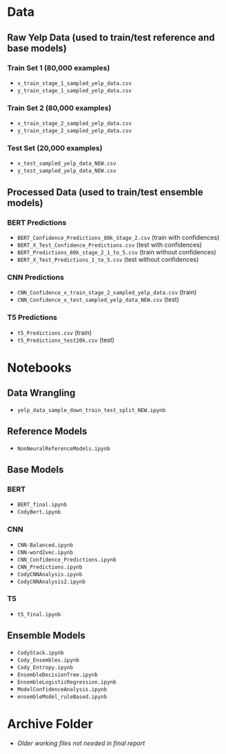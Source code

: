 # Data
## Raw Yelp Data (used to train/test reference and base models)
### Train Set 1 (80,000 examples)
- `x_train_stage_1_sampled_yelp_data.csv`
- `y_train_stage_1_sampled_yelp_data.csv`
### Train Set 2 (80,000 examples)
- `x_train_stage_2_sampled_yelp_data.csv`
- `y_train_stage_2_sampled_yelp_data.csv`
### Test Set (20,000 examples)
- `x_test_sampled_yelp_data_NEW.csv`
- `y_test_sampled_yelp_data_NEW.csv`
## Processed Data (used to train/test ensemble models)
### BERT Predictions
- `BERT_Confidence_Predictions_80k_Stage_2.csv` (train with confidences)
- `BERT_X_Test_Confidence_Predictions.csv` (test with confidences)
- `BERT_Predictions_80k_stage_2_1_to_5.csv` (train without confidences)
- `BERT_X_Test_Predictions_1_to_5.csv` (test without confidences)
### CNN Predictions
- `CNN_Confidence_x_train_stage_2_sampled_yelp_data.csv` (train)
- `CNN_Confidence_x_test_sampled_yelp_data_NEW.csv` (test)
### T5 Predictions
- `t5_Predictions.csv` (train)
- `t5_Predictions_test20k.csv` (test)
# Notebooks
## Data Wrangling
- `yelp_data_sample_down_train_test_split_NEW.ipynb`
## Reference Models
- `NonNeuralReferenceModels.ipynb`
## Base Models
### BERT
- `BERT_final.ipynb`
- `CodyBert.ipynb`
### CNN
- `CNN-Balanced.ipynb`
- `CNN-word2vec.ipynb`
- `CNN_Confidence_Predictions.ipynb`
- `CNN_Predictions.ipynb` 
- `CodyCNNAnalysis.ipynb`
- `CodyCNNAnalysis2.ipynb`
### T5
- `t5_final.ipynb`
## Ensemble Models
- `CodyStack.ipynb`
- `Cody_Ensembles.ipynb`
- `Cody_Entropy.ipynb`
- `EnsembleDecisionTree.ipynb`
- `EnsembleLogisticRegression.ipynb`
- `ModelConfidenceAnalysis.ipynb`
- `ensembleModel_ruleBased.ipynb`
# Archive Folder
- *Older working files not needed in final report*
